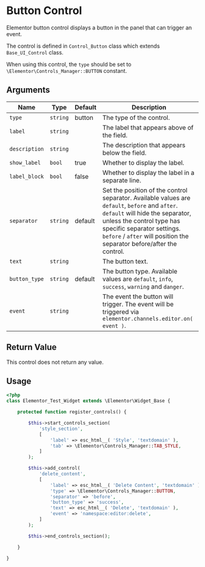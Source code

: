 # Button Control

<Badge type="tip" vertical="top" text="Elementor Core" /> <Badge type="warning" vertical="top" text="Basic" />

Elementor button control displays a button in the panel that can trigger an event.

The control is defined in `Control_Button` class which extends `Base_UI_Control` class.

When using this control, the `type` should be set to `\Elementor\Controls_Manager::BUTTON` constant.

## Arguments

<table>
	<thead>
		<tr>
			<th>Name</th>
			<th>Type</th>
			<th>Default</th>
			<th>Description</th>
		</tr>
	</thead>
	<tbody>
		<tr>
			<td><code>type</code></td>
			<td><code>string</code></td>
			<td>button</td>
			<td>The type of the control.</td>
		</tr>
		<tr>
			<td><code>label</code></td>
			<td><code>string</code></td>
			<td></td>
			<td>The label that appears above of the field.</td>
		</tr>
		<tr>
			<td><code>description</code></td>
			<td><code>string</code></td>
			<td></td>
			<td>The description that appears below the field.</td>
		</tr>
		<tr>
			<td><code>show_label</code></td>
			<td><code>bool</code></td>
			<td>true</td>
			<td>Whether to display the label.</td>
		</tr>
		<tr>
			<td><code>label_block</code></td>
			<td><code>bool</code></td>
			<td>false</td>
			<td>Whether to display the label in a separate line.</td>
		</tr>
		<tr>
			<td><code>separator</code></td>
			<td><code>string</code></td>
			<td>default</td>
			<td>Set the position of the control separator. Available values are <code>default</code>, <code>before</code> and <code>after</code>. <code>default</code> will hide the separator, unless the control type has specific separator settings. <code>before</code> / <code>after</code> will position the separator before/after the control.</td>
		</tr>
		<tr>
			<td><code>text</code></td>
			<td><code>string</code></td>
			<td></td>
			<td>The button text.</td>
		</tr>
		<tr>
			<td><code>button_type</code></td>
			<td><code>string</code></td>
			<td>default</td>
			<td>The button type. Available values are <code>default</code>, <code>info</code>, <code>success</code>, <code>warning</code> and <code>danger</code>.</td>
		</tr>
		<tr>
			<td><code>event</code></td>
			<td><code>string</code></td>
			<td></td>
			<td>The event the button will trigger. The event will be triggered via <code>elementor.channels.editor.on( event )</code>.</td>
		</tr>
	</tbody>
</table>

## Return Value

This control does not return any value.

## Usage

```php {14-24}
<?php
class Elementor_Test_Widget extends \Elementor\Widget_Base {

	protected function register_controls() {

		$this->start_controls_section(
			'style_section',
			[
				'label' => esc_html__( 'Style', 'textdomain' ),
				'tab' => \Elementor\Controls_Manager::TAB_STYLE,
			]
		);

		$this->add_control(
			'delete_content',
			[
				'label' => esc_html__( 'Delete Content', 'textdomain' ),
				'type' => \Elementor\Controls_Manager::BUTTON,
				'separator' => 'before',
				'button_type' => 'success',
				'text' => esc_html__( 'Delete', 'textdomain' ),
				'event' => 'namespace:editor:delete',
			]
		);

		$this->end_controls_section();

	}

}
```
